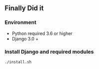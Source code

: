## Finally Did it

### Environment

- Python required 3.6 or higher
- Django 3.0 +

### Install Django and required modules

```
./install.sh
```


